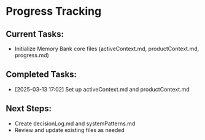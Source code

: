 # Progress Tracking
  ## Current Tasks:
  - Initialize Memory Bank core files (activeContext.md, productContext.md, progress.md)
  
  ## Completed Tasks:
  - [2025-03-13 17:02] Set up activeContext.md and productContext.md
  
  ## Next Steps:
  - Create decisionLog.md and systemPatterns.md
  - Review and update existing files as needed